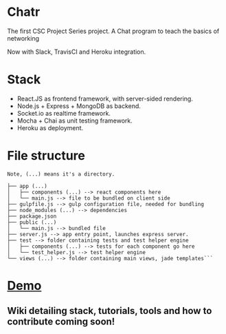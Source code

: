 # Chatr
The first CSC Project Series project. A Chat program to teach the basics of networking

Now with Slack, TravisCI and Heroku integration.

# Stack
- React.JS as frontend framework, with server-sided rendering.
- Node.js + Express + MongoDB as backend.
- Socket.io as realtime framework.
- Mocha + Chai as unit testing framework.
- Heroku as deployment.

# File structure
```
Note, (...) means it's a directory.

├── app (...)
│   ├── components (...) --> react components here
│   └── main.js --> file to be bundled on client side
├── gulpfile.js --> gulp configuration file, needed for bundling
├── node_modules (...) --> dependencies
├── package.json
├── public (...)
│   └── main.js --> bundled file
├── server.js --> app entry point, launches express server.
├── test --> folder containing tests and test helper engine
│   ├── components (...) --> tests for each component go here
│   └── test_helper.js --> test helper engine
└── views (...) --> folder containing main views, jade templates```
```

# [Demo](http://brockcsc-chatr.herokuapp.com/)

## Wiki detailing stack, tutorials, tools and how to contribute coming soon!
